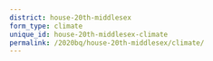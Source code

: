 ```yaml
---
district: house-20th-middlesex
form_type: climate
unique_id: house-20th-middlesex-climate
permalink: /2020bq/house-20th-middlesex/climate/
---
```

